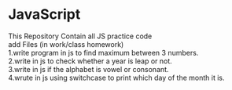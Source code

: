 # JavaScript
This Repository Contain all JS practice code
<br>
add Files (in work/class homework)
<br>
1.write program in js to find maximum between 3 numbers.
<br>
2.write in js to check whether a year is leap or not.
<br>
3.write in js if the alphabet is vowel or consonant.
<br>
4.wrute in js using switchcase to print which day of the month it is.

